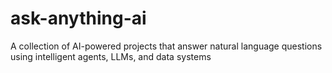 # ask-anything-ai
A collection of AI-powered projects that answer natural language questions using intelligent agents, LLMs, and data systems
